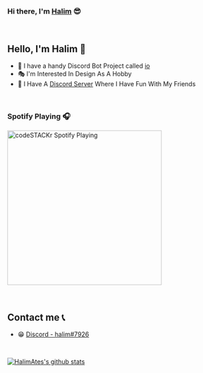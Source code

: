 ### Hi there, I'm [Halim](http://halimates.com.tr) 😎

<br />

## Hello, I'm Halim 👋

- 🤖 I have a handy Discord Bot Project called [io](https://discord.gg/n6dZJRTd3k)
- 🎭 I'm Interested In Design As A Hobby
- 🥰 I Have A [Discord Server](https://discord.gg/hpGYN8X3Ut) Where I Have Fun With My Friends 

<br />

### Spotify Playing 🎧

[<img src="https://now-playing-codestackr.vercel.app/api/spotify-playing" alt="codeSTACKr Spotify Playing" width="350" />](https://open.spotify.com/user/swyqyimdc12jajde4vpwd2x1b)

<br />

## Contact me 📞

- 😁 [Discord - halim#7926](https://discord.com/users/689129924140859424)

<br />


[![HalimAtes's github stats](https://github-readme-stats.vercel.app/api?username=HalimAtes)](https://github.com/HalimAtes/github-readme-stats)



<br />

